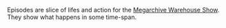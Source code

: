Episodes are slice of lifes and action for the [Megarchive Warehouse Show](Megarchive%20Warehouse%20Show.md).  
They show what happens in some time-span.
